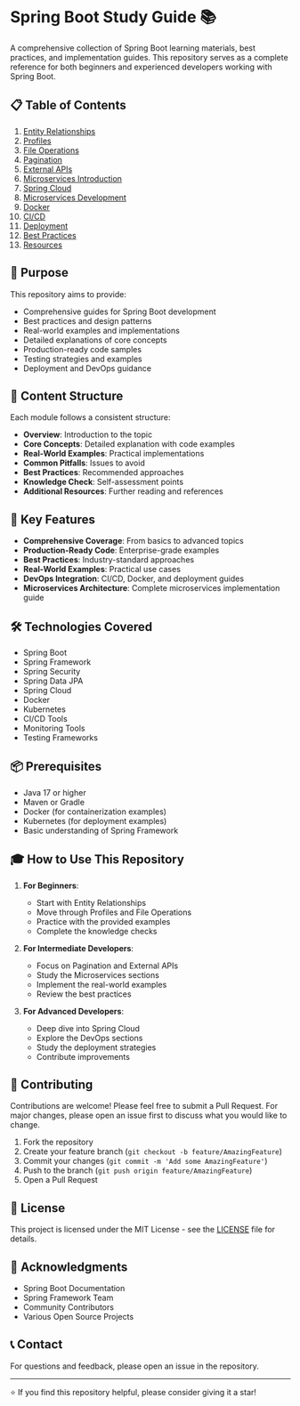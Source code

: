 # Spring Boot Study Guide 📚

A comprehensive collection of Spring Boot learning materials, best practices, and implementation guides. This repository serves as a complete reference for both beginners and experienced developers working with Spring Boot.

## 📋 Table of Contents

1. [Entity Relationships](./11-entity-relationships.md)
2. [Profiles](./22-profiles.md)
3. [File Operations](./26-file-operations.md)
4. [Pagination](./27-pagination.md)
5. [External APIs](./28-external-apis.md)
6. [Microservices Introduction](./29-microservices-intro.md)
7. [Spring Cloud](./30-spring-cloud.md)
8. [Microservices Development](./31-microservices-dev.md)
9. [Docker](./32-docker.md)
10. [CI/CD](./33-cicd.md)
11. [Deployment](./34-deployment.md)
12. [Best Practices](./35-best-practices.md)
13. [Resources](./36-resources.md)

## 🎯 Purpose

This repository aims to provide:

- Comprehensive guides for Spring Boot development
- Best practices and design patterns
- Real-world examples and implementations
- Detailed explanations of core concepts
- Production-ready code samples
- Testing strategies and examples
- Deployment and DevOps guidance

## 📖 Content Structure

Each module follows a consistent structure:

- **Overview**: Introduction to the topic
- **Core Concepts**: Detailed explanation with code examples
- **Real-World Examples**: Practical implementations
- **Common Pitfalls**: Issues to avoid
- **Best Practices**: Recommended approaches
- **Knowledge Check**: Self-assessment points
- **Additional Resources**: Further reading and references

## 🚀 Key Features

- **Comprehensive Coverage**: From basics to advanced topics
- **Production-Ready Code**: Enterprise-grade examples
- **Best Practices**: Industry-standard approaches
- **Real-World Examples**: Practical use cases
- **DevOps Integration**: CI/CD, Docker, and deployment guides
- **Microservices Architecture**: Complete microservices implementation guide

## 🛠️ Technologies Covered

- Spring Boot
- Spring Framework
- Spring Security
- Spring Data JPA
- Spring Cloud
- Docker
- Kubernetes
- CI/CD Tools
- Monitoring Tools
- Testing Frameworks

## 📦 Prerequisites

- Java 17 or higher
- Maven or Gradle
- Docker (for containerization examples)
- Kubernetes (for deployment examples)
- Basic understanding of Spring Framework

## 🎓 How to Use This Repository

1. **For Beginners**:
   - Start with Entity Relationships
   - Move through Profiles and File Operations
   - Practice with the provided examples
   - Complete the knowledge checks

2. **For Intermediate Developers**:
   - Focus on Pagination and External APIs
   - Study the Microservices sections
   - Implement the real-world examples
   - Review the best practices

3. **For Advanced Developers**:
   - Deep dive into Spring Cloud
   - Explore the DevOps sections
   - Study the deployment strategies
   - Contribute improvements

## 🤝 Contributing

Contributions are welcome! Please feel free to submit a Pull Request. For major changes, please open an issue first to discuss what you would like to change.

1. Fork the repository
2. Create your feature branch (`git checkout -b feature/AmazingFeature`)
3. Commit your changes (`git commit -m 'Add some AmazingFeature'`)
4. Push to the branch (`git push origin feature/AmazingFeature`)
5. Open a Pull Request

## 📝 License

This project is licensed under the MIT License - see the [LICENSE](LICENSE) file for details.

## 🙏 Acknowledgments

- Spring Boot Documentation
- Spring Framework Team
- Community Contributors
- Various Open Source Projects

## 📞 Contact

For questions and feedback, please open an issue in the repository.

---

⭐ If you find this repository helpful, please consider giving it a star!